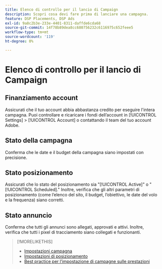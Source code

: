 ```yaml
---
title: Elenco di controllo per il lancio di Campaign
description: Scopri cosa devi fare prima di lanciare una campagna.
feature: DSP Placements, DSP Ads
exl-id: 9a8c2b3e-233e-4401-8311-daffde6cda68
source-git-commit: 14f78b89dea8cc680756232c6116975c652feee5
workflow-type: tm+mt
source-wordcount: '119'
ht-degree: 0%

---
```


# Elenco di controllo per il lancio di Campaign

## Finanziamento account

Assicurati che il tuo account abbia abbastanza credito per eseguire l&#39;intera campagna. Puoi controllare e ricaricare i fondi dell’account in [!UICONTROL Settings] > [!UICONTROL Account] o contattando il team del tuo account Adobe.

## Stato della campagna

Conferma che le date e il budget della campagna siano impostati con precisione.

## Stato posizionamento

Assicurati che lo stato del posizionamento sia &quot;[!UICONTROL Active]&quot; o &quot;[!UICONTROL Scheduled].&quot; Inoltre, verifica che gli altri parametri di posizionamento (come l’elenco del sito, il budget, l’obiettivo, le date del volo e la frequenza) siano corretti.

## Stato annuncio

Conferma che tutti gli annunci sono allegati, approvati e attivi. Inoltre, verifica che tutti i pixel di tracciamento siano collegati e funzionanti.

>[!MORELIKETHIS]
>
>* [Impostazioni campagna](/help/dsp/campaign-management/campaigns/campaign-settings.md)
>* [Impostazioni di posizionamento](/help/dsp/campaign-management/placements/placement-settings.md)
>* [Best practice per l’impostazione di campagne sulle prestazioni](/help/dsp/optimization/campaign-best-practices-performance.md)

